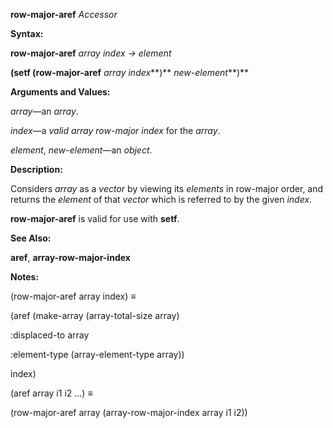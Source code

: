 **row-major-aref** *Accessor* 

**Syntax:** 

**row-major-aref** *array index → element* 

**(setf (row-major-aref** *array index***)** *new-element***)** 

**Arguments and Values:** 

*array*—an *array*. 

*index*—a *valid array row-major index* for the *array*. 

*element*, *new-element*—an *object*. 

**Description:** 

Considers *array* as a *vector* by viewing its *elements* in row-major order, and returns the *element* of that *vector* which is referred to by the given *index*. 

**row-major-aref** is valid for use with **setf**. 

**See Also:** 

**aref**, **array-row-major-index** 

**Notes:** 

(row-major-aref array index) *≡* 

(aref (make-array (array-total-size array) 

:displaced-to array 

:element-type (array-element-type array)) 

index) 

(aref array i1 i2 ...) *≡* 

(row-major-aref array (array-row-major-index array i1 i2)) 



 

 

